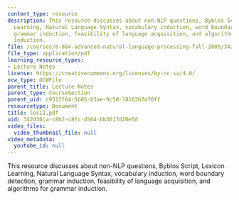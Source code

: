 ```yaml
---
content_type: resource
description: This resource discusses about non-NLP questions, Byblos Script, Lexicon
  Learning, Natural Language Syntax, vocabulary induction, word boundary detection,
  grammar induction, feasibility of language acquisition, and algorithms for grammar
  induction.
file: /courses/6-864-advanced-natural-language-processing-fall-2005/342d36cac8b2c8fcd564bb3617d20e5d_lec11.pdf
file_type: application/pdf
learning_resource_types:
- Lecture Notes
license: https://creativecommons.org/licenses/by-nc-sa/4.0/
ocw_type: OCWFile
parent_title: Lecture Notes
parent_type: CourseSection
parent_uid: c9517f64-5b05-b3ae-9c50-78103b7a76ff
resourcetype: Document
title: lec11.pdf
uid: 342d36ca-c8b2-c8fc-d564-bb3617d20e5d
video_files:
  video_thumbnail_file: null
video_metadata:
  youtube_id: null
---
```

This resource discusses about non-NLP questions, Byblos Script, Lexicon Learning, Natural Language Syntax, vocabulary induction, word boundary detection, grammar induction, feasibility of language acquisition, and algorithms for grammar induction.